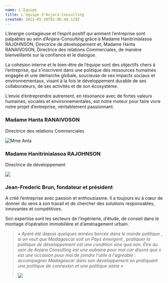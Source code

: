 ```yaml
---
name: L'Equipe
title: L’équipe d’Anjara-Consulting
created: 2021-05-30T01:06:40.129Z
---
```

<div className="container">

<div className="card">

<div className="card-container">

L’énergie contagieuse et l’esprit positif qui animent l’entreprise sont palpables au sein d’Anjara-Consulting grâce à Madame Hanitrinialasoa RAJOHNSON, Directrice de développement et, Madame Hanta RANAIVOSON, Directrice des relations Commerciales, de manière bienveillante sur la confiance et le dialogue.

La cohésion interne et le bien-être de l’équipe sont des objectifs chers à l’entreprise, qui s’inscrivent dans une politique des ressources humaines engagée et une démarche globale, soucieuse de ses impacts sociaux et environnementaux, visant à la fois le développement durable de ses collaborateurs, de ses activités et de son écosystème.

L’envie d’entreprendre autrement, en résonance avec de fortes valeurs humaines, sociales et environnementales, est notre moteur pour faire vivre notre projet d’entreprise, véritablement passionnant.


<div className="equipe">

### Madame Hanta RANAIVOSON
Directrice des relations Commerciales

</div>

![Mme Anta](/media/img/img_7984.png)

</div>

</div>

<div className="card">

<div className="card-container">

<div className="equipe">

### Madame Hanitrinialasoa RAJOHNSON
Directrice de développement

</div>

![](/media/img/img-20210522-wa0002.jpg)

</div>

</div>

<div className="card">

<div className="card-container">

<div className="equipe">

### Jean-Frederic Brun, fondateur et président

</div>

A créé l’entreprise avec passion et enthousiasme. Il a toujours eu à cœur de donner du sens à son travail et de chercher des solutions responsables, innovantes et compétitives.

Son expertise sont les secteurs de l’ingénierie, d’étude, de conseil dans le montage d’opération immobilière et d’aménagement urbain.

> *« Ayant été depuis quelques années bercée dans le monde politique , si on veut que Madagascar soit un Pays émergent , pratiquer la politique de développement est une condition sine qua non. Être au sein de Anjara Consulting est une aubaine pour moi car disons que c est une occasion pour moi de joindre l'utile à l'agréable : accompagner Madagascar dans son développement en pratiquant une politique de connexion et une politique saine »*
>
> ![](/media/img/metier2.jpg)

</div>

</div>

</div>